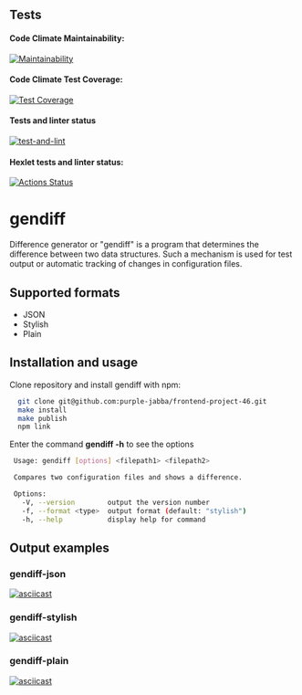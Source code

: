 ## Tests

#### Code Climate Maintainability:
[![Maintainability](https://api.codeclimate.com/v1/badges/780b2a2c318a662f2f53/maintainability)](https://codeclimate.com/github/purple-jabba/frontend-project-46/maintainability)
#### Code Climate Test Coverage:
[![Test Coverage](https://api.codeclimate.com/v1/badges/780b2a2c318a662f2f53/test_coverage)](https://codeclimate.com/github/purple-jabba/frontend-project-46/test_coverage)
#### Tests and linter status
[![test-and-lint](https://github.com/purple-jabba/frontend-project-46/actions/workflows/frontend-project-46.yml/badge.svg)](https://github.com/purple-jabba/frontend-project-46/actions/workflows/frontend-project-46.yml)
#### Hexlet tests and linter status:
[![Actions Status](https://github.com/purple-jabba/frontend-project-46/workflows/hexlet-check/badge.svg)](https://github.com/purple-jabba/frontend-project-46/actions)

# gendiff
Difference generator or "gendiff" is a program that determines the difference between two data structures. Such a mechanism is used for test output or automatic tracking of changes in configuration files.

## Supported formats
- JSON
- Stylish
- Plain

## Installation and usage

Clone repository and install gendiff with npm:

```bash
  git clone git@github.com:purple-jabba/frontend-project-46.git
  make install
  make publish
  npm link
```

Enter the command **gendiff -h** to see the options
```bash
 Usage: gendiff [options] <filepath1> <filepath2>

 Compares two configuration files and shows a difference.

 Options:
   -V, --version        output the version number
   -f, --format <type>  output format (default: "stylish")
   -h, --help           display help for command
```

## Output examples

### gendiff-json
[![asciicast](https://asciinema.org/a/IheL7jHUQOM5YL2HXe452x2o6.svg)](https://asciinema.org/a/IheL7jHUQOM5YL2HXe452x2o6)
### gendiff-stylish
[![asciicast](https://asciinema.org/a/P9qCTkZLkuVd2yNptzNOcP2yf.svg)](https://asciinema.org/a/P9qCTkZLkuVd2yNptzNOcP2yf)
### gendiff-plain
[![asciicast](https://asciinema.org/a/f5ntDhs9yvRJ2J9shaEjS8MeL.svg)](https://asciinema.org/a/f5ntDhs9yvRJ2J9shaEjS8MeL)
